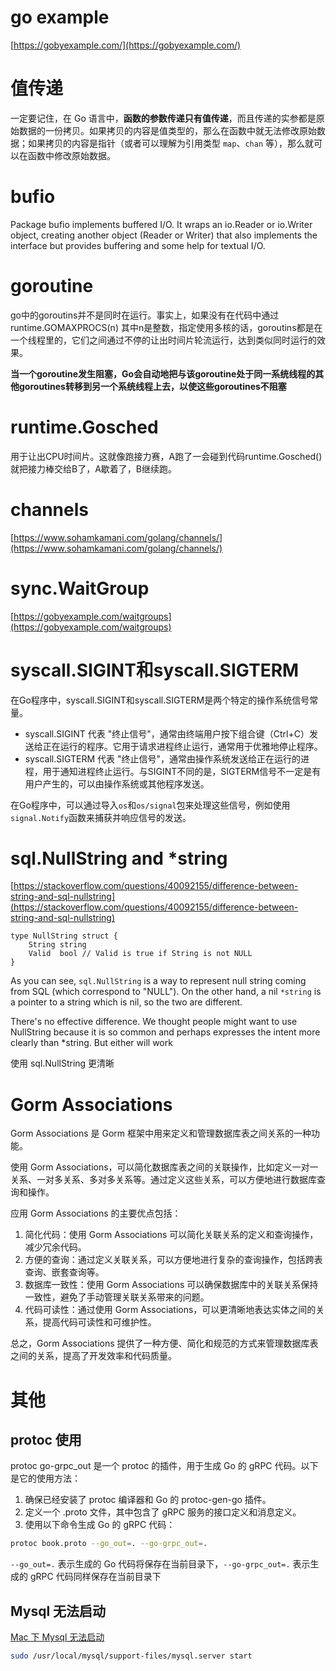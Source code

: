 # go example

[https://gobyexample.com/](https://gobyexample.com/)



# 值传递

一定要记住，在 Go 语言中，**函数的参数传递只有值传递**，而且传递的实参都是原始数据的一份拷贝。如果拷贝的内容是值类型的，那么在函数中就无法修改原始数据；如果拷贝的内容是指针（或者可以理解为引用类型 `map`、`chan` 等），那么就可以在函数中修改原始数据。



# bufio

Package bufio implements buffered I/O. It wraps an io.Reader or io.Writer object, creating another object (Reader or Writer) that also implements the interface but provides buffering and some help for textual I/O.





# goroutine

go中的goroutins并不是同时在运行。事实上，如果没有在代码中通过runtime.GOMAXPROCS(n) 其中n是整数，指定使用多核的话，goroutins都是在一个线程里的，它们之间通过不停的让出时间片轮流运行，达到类似同时运行的效果。



**当一个goroutine发生阻塞，Go会自动地把与该goroutine处于同一系统线程的其他goroutines转移到另一个系统线程上去，以使这些goroutines不阻塞**



# runtime.Gosched

用于让出CPU时间片。这就像跑接力赛，A跑了一会碰到代码runtime.Gosched()就把接力棒交给B了，A歇着了，B继续跑。



# channels

[https://www.sohamkamani.com/golang/channels/](https://www.sohamkamani.com/golang/channels/)



# sync.WaitGroup

[https://gobyexample.com/waitgroups](https://gobyexample.com/waitgroups)



# syscall.SIGINT和syscall.SIGTERM

在Go程序中，syscall.SIGINT和syscall.SIGTERM是两个特定的操作系统信号常量。

- syscall.SIGINT 代表 "终止信号"，通常由终端用户按下组合键（Ctrl+C）发送给正在运行的程序。它用于请求进程终止运行，通常用于优雅地停止程序。
- syscall.SIGTERM 代表 "终止信号"，通常由操作系统发送给正在运行的进程，用于通知进程终止运行。与SIGINT不同的是，SIGTERM信号不一定是有用户产生的，可以由操作系统或其他程序发送。

在Go程序中，可以通过导入`os`和`os/signal`包来处理这些信号，例如使用`signal.Notify`函数来捕获并响应信号的发送。



# sql.NullString and *string

[https://stackoverflow.com/questions/40092155/difference-between-string-and-sql-nullstring](https://stackoverflow.com/questions/40092155/difference-between-string-and-sql-nullstring)

```tsx
type NullString struct {
    String string
    Valid  bool // Valid is true if String is not NULL
}
```

As you can see, `sql.NullString` is a way to represent null string coming from SQL (which correspond to "NULL"). On the other hand, a nil `*string` is a pointer to a string which is nil, so the two are different.



There's no effective difference. We thought people might want to use NullString because it is so common and perhaps expresses the intent more clearly than *string. But either will work

使用 sql.NullString 更清晰



# Gorm Associations

Gorm Associations 是 Gorm 框架中用来定义和管理数据库表之间关系的一种功能。

使用 Gorm Associations，可以简化数据库表之间的关联操作，比如定义一对一关系、一对多关系、多对多关系等。通过定义这些关系，可以方便地进行数据库查询和操作。

应用 Gorm Associations 的主要优点包括：

1. 简化代码：使用 Gorm Associations 可以简化关联关系的定义和查询操作，减少冗余代码。
2. 方便的查询：通过定义关联关系，可以方便地进行复杂的查询操作，包括跨表查询、嵌套查询等。
3. 数据库一致性：使用 Gorm Associations 可以确保数据库中的关联关系保持一致性，避免了手动管理关联关系带来的问题。
4. 代码可读性：通过使用 Gorm Associations，可以更清晰地表达实体之间的关系，提高代码可读性和可维护性。

总之，Gorm Associations 提供了一种方便、简化和规范的方式来管理数据库表之间的关系，提高了开发效率和代码质量。





# 其他



## protoc 使用

protoc go-grpc_out 是一个 protoc 的插件，用于生成 Go 的 gRPC 代码。以下是它的使用方法：

1. 确保已经安装了 protoc 编译器和 Go 的 protoc-gen-go 插件。
2. 定义一个 .proto 文件，其中包含了 gRPC 服务的接口定义和消息定义。
3. 使用以下命令生成 Go 的 gRPC 代码：

```bash
protoc book.proto --go_out=. --go-grpc_out=.
```

`--go_out=.` 表示生成的 Go 代码将保存在当前目录下，`--go-grpc_out=.` 表示生成的 gRPC 代码同样保存在当前目录下



## Mysql 无法启动

[Mac 下 Mysql 无法启动](https://juejin.cn/post/6844904088098832398)

```bash
sudo /usr/local/mysql/support-files/mysql.server start
```





